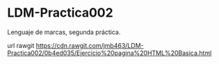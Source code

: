 # LDM-Practica002
Lenguaje de marcas, segunda práctica.

url rawgit https://cdn.rawgit.com/jmb463/LDM-Practica002/0b4ed035/Ejercicio%20pagina%20HTML%20Basica.html
